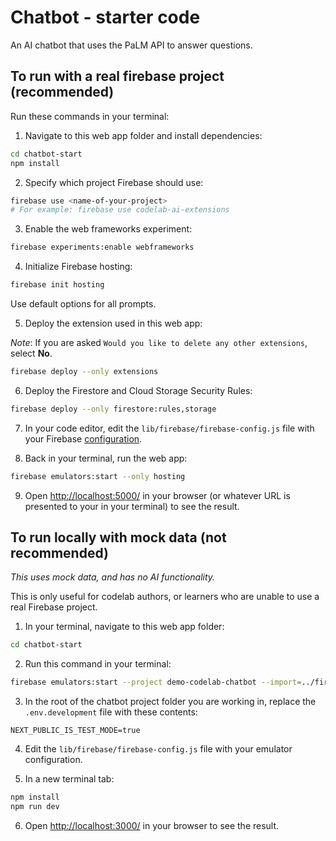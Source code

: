 # Chatbot - starter code

An AI chatbot that uses the PaLM API to answer questions.

## To run with a real firebase project (recommended)

Run these commands in your terminal:

1. Navigate to this web app folder and install dependencies:

```sh
cd chatbot-start
npm install
```

2. Specify which project Firebase should use:

```sh
firebase use <name-of-your-project>
# For example: firebase use codelab-ai-extensions
```

3. Enable the web frameworks experiment:

```sh
firebase experiments:enable webframeworks
```

4. Initialize Firebase hosting:

```sh
firebase init hosting
```

Use default options for all prompts.

5. Deploy the extension used in this web app:

_Note_: If you are asked `Would you like to delete any other extensions`, select **No**.

```sh
firebase deploy --only extensions
```

6. Deploy the Firestore and Cloud Storage Security Rules:

```sh
firebase deploy --only firestore:rules,storage
```

7. In your code editor, edit the `lib/firebase/firebase-config.js` file with your Firebase [configuration](https://console.firebase.google.com/u/0/project/_/settings/general).

8. Back in your terminal, run the web app:

```sh
firebase emulators:start --only hosting
```

9. Open [http://localhost:5000/](http://localhost:5000/) in your browser (or whatever URL is presented to your in your terminal) to see the result.

## To run locally with mock data (not recommended)

_This uses mock data, and has no AI functionality._

This is only useful for codelab authors, or learners who are unable to use a real Firebase project.

1. In your terminal, navigate to this web app folder:

```sh
cd chatbot-start
```

2. Run this command in your terminal:

```sh
firebase emulators:start --project demo-codelab-chatbot --import=../firestore-export/
```

3. In the root of the chatbot project folder you are working in, replace the `.env.development` file with these contents:

```
NEXT_PUBLIC_IS_TEST_MODE=true
```

4. Edit the `lib/firebase/firebase-config.js` file with your emulator configuration.

5. In a new terminal tab:

```sh
npm install
npm run dev
```

6. Open [http://localhost:3000/](http://localhost:3000/) in your browser to see the result.
